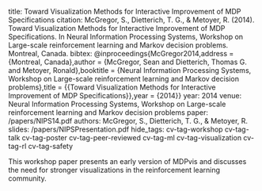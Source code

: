 title: Toward Visualization Methods for Interactive Improvement of MDP Specifications
citation: McGregor, S., Dietterich, T. G., & Metoyer, R. (2014). Toward Visualization Methods for Interactive Improvement of MDP Specifications. In Neural Information Processing Systems, Workshop on Large-scale reinforcement learning and Markov decision problems. Montreal, Canada.
bibtex: @inproceedings{McGregor2014,address = {Montreal, Canada},author = {McGregor, Sean and Dietterich, Thomas G. and Metoyer, Ronald},booktitle = {Neural Information Processing Systems, Workshop on Large-scale reinforcement learning and Markov decision problems},title = {{Toward Visualization Methods for Interactive Improvement of MDP Specifications}},year = {2014}}
year: 2014
venue: Neural Information Processing Systems, Workshop on Large-scale reinforcement learning and Markov decision problems
paper: /papers/NIPS14.pdf
authors: McGregor, S., Dietterich, T. G., & Metoyer, R.
slides: /papers/NIPSPresentation.pdf
hide_tags: cv-tag-workshop cv-tag-talk cv-tag-poster cv-tag-peer-reviewed cv-tag-ml cv-tag-visualization cv-tag-rl cv-tag-safety

This workshop paper presents an early version of MDPvis and discusses the need for stronger visualizations in the reinforcement learning community.
